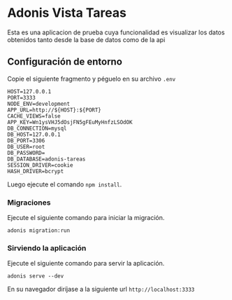 # Adonis Vista Tareas

Esta es una aplicacion de prueba cuya funcionalidad es visualizar los datos obtenidos tanto desde la base de datos como de la api

## Configuración de entorno

Copie el siguiente fragmento y péguelo en su archivo `.env`

```.env
HOST=127.0.0.1
PORT=3333
NODE_ENV=development
APP_URL=http://${HOST}:${PORT}
CACHE_VIEWS=false
APP_KEY=Wn1ysVHJ5dOsjFN5gFEuMyHnfzLSOdOK
DB_CONNECTION=mysql
DB_HOST=127.0.0.1
DB_PORT=3306
DB_USER=root
DB_PASSWORD=
DB_DATABASE=adonis-tareas
SESSION_DRIVER=cookie
HASH_DRIVER=bcrypt
```

Luego ejecute el comando `npm install`.


### Migraciones

Ejecute el siguiente comando para iniciar la migración.

```terminal
adonis migration:run
```

### Sirviendo la aplicación

Ejecute el siguiente comando para servir la aplicación.

```terminal
adonis serve --dev
```

En su navegador diríjase a la siguiente url `http://localhost:3333`

